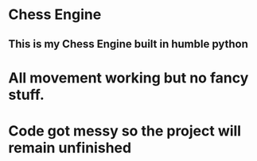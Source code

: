 # Chess Engine

## This is my Chess Engine built in humble python

# All movement working but no fancy stuff.
# Code got messy so the project will remain unfinished
